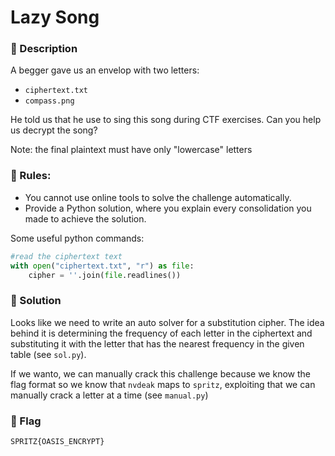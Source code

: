# Lazy Song

### 📍 Description

A begger gave us an envelop with two letters:

- `ciphertext.txt`
- `compass.png`

He told us that he use to sing this song during CTF exercises.
Can you help us decrypt the song?

Note: the final plaintext must have only "lowercase" letters

### 📄 Rules:

- You cannot use online tools to solve the challenge automatically.
- Provide a Python solution, where you explain every consolidation you made to achieve the solution.

Some useful python commands:

```py
#read the ciphertext text
with open("ciphertext.txt", "r") as file:
    cipher = ''.join(file.readlines())
```

### 🔑 Solution

Looks like we need to write an auto solver for a substitution cipher.
The idea behind it is determining the frequency of each letter in the ciphertext and substituting it with the letter that has the nearest frequency in the given table (see `sol.py`).


If we wanto, we can manually crack this challenge because we know the flag format so we know that `nvdeak` maps to `spritz`, exploiting that we can manually crack a letter at a time (see `manual.py`)

### 🚩 Flag
```plain
SPRITZ{OASIS_ENCRYPT}
```